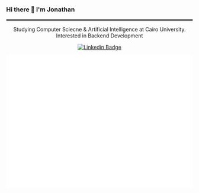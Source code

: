 ### Hi there 👋 I'm Jonathan
<hr style="border:2px solid gray">
<p align="center">
Studying Computer Sciecne & Artificial Intelligence at Cairo University.<br>
  Interested in Backend Development
  </p>
<p align="center" dir="auto">
  <a href="https://www.linkedin.com/in/jonathan-saad-247a04206/" rel="nofollow">
    <img src="https://camo.githubusercontent.com/b124ba5880a15e3c3bd9817f2c5caebd3614427ff4be6844fb69058fd36390e5/68747470733a2f2f696d672e736869656c64732e696f2f62616467652f4c696e6b6564496e2d3030373742353f7374796c653d666c61742d737175617265266c6f676f3d6c696e6b6564696e266c6f676f436f6c6f723d7768697465" alt="Linkedin Badge" data-canonical-src="https://img.shields.io/badge/LinkedIn-0077B5?style=flat-square&amp;logo=linkedin&amp;logoColor=white" style="max-width: 100%;">
  </a>
</p>

![](https://raw.githubusercontent.com/JonathanGhaly/cf-stats/main/output/light_card.svg#gh-dark-mode-only)
<!--
**JonathanGhaly/JonathanGhaly** is a ✨ _special_ ✨ repository because its `README.md` (this file) appears on your GitHub profile.

Here are some ideas to get you started:

- 🔭 I’m currently working on ...
- 🌱 I’m currently learning ...
- 👯 I’m looking to collaborate on ...
- 🤔 I’m looking for help with ...
- 💬 Ask me about ...
- 📫 How to reach me: ...
- 😄 Pronouns: ...
- ⚡ Fun fact: ...
-->
